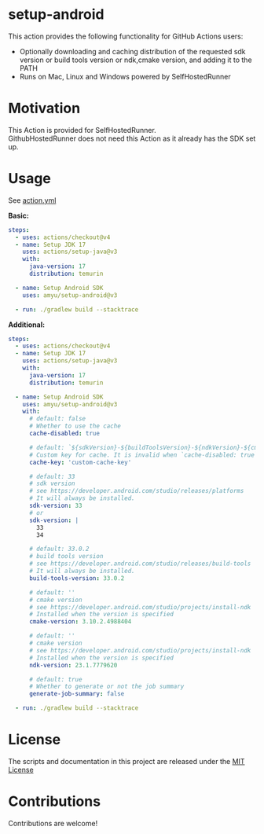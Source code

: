 # setup-android

This action provides the following functionality for GitHub Actions users:

- Optionally downloading and caching distribution of the requested sdk version or build tools version or ndk,cmake version, and adding it to the PATH
- Runs on Mac, Linux and Windows powered by SelfHostedRunner

# Motivation

This Action is provided for SelfHostedRunner.  
GithubHostedRunner does not need this Action as it already has the SDK set up.

# Usage

See [action.yml](action.yml)

**Basic:**

```yaml
steps:
  - uses: actions/checkout@v4
  - name: Setup JDK 17
    uses: actions/setup-java@v3
    with:
      java-version: 17
      distribution: temurin

  - name: Setup Android SDK
    uses: amyu/setup-android@v3

  - run: ./gradlew build --stacktrace
```

**Additional:**

```yaml
steps:
  - uses: actions/checkout@v4
  - name: Setup JDK 17
    uses: actions/setup-java@v3
    with:
      java-version: 17
      distribution: temurin

  - name: Setup Android SDK
    uses: amyu/setup-android@v3
    with:
      # default: false
      # Whether to use the cache
      cache-disabled: true

      # default: `${sdkVersion}-${buildToolsVersion}-${ndkVersion}-${cmakeVersion}-v3.2`
      # Custom key for cache. It is invalid when `cache-disabled: true`
      cache-key: 'custom-cache-key'

      # default: 33
      # sdk version
      # see https://developer.android.com/studio/releases/platforms
      # It will always be installed.
      sdk-version: 33
      # or 
      sdk-version: |
        33
        34

      # default: 33.0.2
      # build tools version
      # see https://developer.android.com/studio/releases/build-tools
      # It will always be installed.
      build-tools-version: 33.0.2

      # default: ''
      # cmake version
      # see https://developer.android.com/studio/projects/install-ndk
      # Installed when the version is specified
      cmake-version: 3.10.2.4988404

      # default: ''
      # cmake version
      # see https://developer.android.com/studio/projects/install-ndk
      # Installed when the version is specified
      ndk-version: 23.1.7779620

      # default: true
      # Whether to generate or not the job summary
      generate-job-summary: false

  - run: ./gradlew build --stacktrace
```

# License

The scripts and documentation in this project are released under the [MIT License](LICENSE)

# Contributions

Contributions are welcome!
